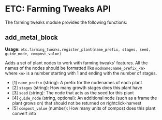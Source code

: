 # ETC: Farming Tweaks API

The farming tweaks module provides the following functions:

## add_metal_block
**Usage**: `etc.farming_tweaks.register_plant(name_prefix, stages, seed, guide_node, compost_value)`

Adds a set of plant nodes to work with farming tweaks' features. All the names of the nodes should be formatted like `modname:name_prefix_<n>` where `<n>` is a number starting with 1 and ending with the number of stages.

 - \[1\] `name_prefix` (string): A prefix for the nodenames of each plant
 - \[2\] `stages` (string): How many growth stages does this plant have
 - \[3\] `seed` (string): The node that acts as the seed for this plant
 - \[4\] `guide_node` (string, optional): An additional node (such as a frame the plant grows on) that should not be returned on rightclick-harvest
 - \[5\] `compost_value` (number): How many units of compost does this plant convert into
